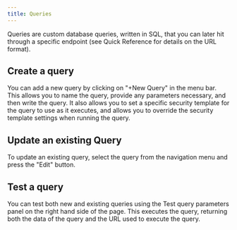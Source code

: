 ```yaml
---
title: Queries
---
```


Queries are custom database queries, written in SQL, that you can later hit through a specific endpoint (see Quick Reference for details on the URL format).

## Create a query

You can add a new query by clicking on "+New Query" in the menu bar. This allows you to name the query, provide any parameters necessary, and then write the query. It also allows you to set a specific security template for the query to use as it executes, and allows you to override the security template settings when running the query.

## Update an existing Query

To update an existing query, select the query from the navigation menu and press the "Edit" button.

## Test a query

You can test both new and existing queries using the Test query parameters panel on the right hand side of the page. This executes the query, returning both the data of the query and the URL used to execute the query.
